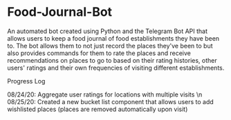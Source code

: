 # Food-Journal-Bot
An automated bot created using Python and the Telegram Bot API that allows users to keep a food journal of food establishments they have been to. The bot allows them to not just record the places they've been to but also provides commands for them to rate the places and receive recommendations on places to go to based on their rating histories, other users' ratings and their own frequencies of visiting different establishments.

Progress Log

08/24/20: Aggregate user ratings for locations with multiple visits \n
08/25/20: Created a new bucket list component that allows users to add wishlisted places (places are removed automatically upon visit)
